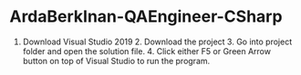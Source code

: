 # ArdaBerkInan-QAEngineer-CSharp
1. Download Visual Studio 2019 2. Download the project 3. Go into project folder and open the solution file. 4. Click either F5 or Green Arrow button on top of Visual Studio to run the program. 

